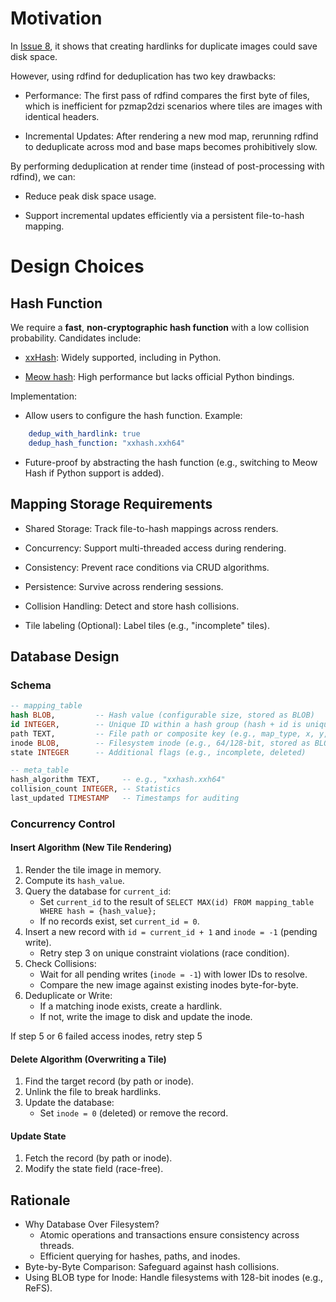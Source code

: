 
# Motivation

In [Issue 8](https://github.com/cff29546/pzmap2dzi/issues/8), it shows that creating hardlinks for duplicate images could save disk space.

However, using rdfind for deduplication has two key drawbacks:

* Performance: The first pass of rdfind compares the first byte of files, which is inefficient for pzmap2dzi scenarios where tiles are images with identical headers.

* Incremental Updates: After rendering a new mod map, rerunning rdfind to deduplicate across mod and base maps becomes prohibitively slow.

By performing deduplication at render time (instead of post-processing with rdfind), we can:

* Reduce peak disk space usage.

* Support incremental updates efficiently via a persistent file-to-hash mapping.

# Design Choices
## Hash Function

We require a **fast**, **non-cryptographic hash function** with a low collision probability. Candidates include:

* [xxHash](https://xxhash.com/): Widely supported, including in Python.

* [Meow hash](https://github.com/cmuratori/meow_hash): High performance but lacks official Python bindings.

Implementation:

* Allow users to configure the hash function. Example:

```yaml
    dedup_with_hardlink: true
    dedup_hash_function: "xxhash.xxh64"
```
* Future-proof by abstracting the hash function (e.g., switching to Meow Hash if Python support is added).


## Mapping Storage Requirements

* Shared Storage: Track file-to-hash mappings across renders.

* Concurrency: Support multi-threaded access during rendering.

* Consistency: Prevent race conditions via CRUD algorithms.

* Persistence: Survive across rendering sessions.

* Collision Handling: Detect and store hash collisions.

* Tile labeling (Optional): Label tiles (e.g., "incomplete" tiles).

## Database Design

### Schema

```sql
-- mapping_table
hash BLOB,         -- Hash value (configurable size, stored as BLOB)
id INTEGER,        -- Unique ID within a hash group (hash + id is unique)
path TEXT,         -- File path or composite key (e.g., map_type, x, y, layer, level)
inode BLOB,        -- Filesystem inode (e.g., 64/128-bit, stored as BLOB)
state INTEGER      -- Additional flags (e.g., incomplete, deleted)
```

```sql
-- meta_table
hash_algorithm TEXT,     -- e.g., "xxhash.xxh64"
collision_count INTEGER, -- Statistics
last_updated TIMESTAMP   -- Timestamps for auditing
```

### Concurrency Control


#### Insert Algorithm (New Tile Rendering)

1. Render the tile image in memory.
2. Compute its `hash_value`.
3. Query the database for `current_id`:
   * Set `current_id` to the result of `SELECT MAX(id) FROM mapping_table WHERE hash = {hash_value};`
   * If no records exist, set `current_id = 0`.
4. Insert a new record with `id = current_id + 1` and `inode = -1` (pending write).
   * Retry step 3 on unique constraint violations (race condition).
5. Check Collisions:
   * Wait for all pending writes (`inode = -1`) with lower IDs to resolve.
   * Compare the new image against existing inodes byte-for-byte.
6. Deduplicate or Write:
   * If a matching inode exists, create a hardlink.
   * If not, write the image to disk and update the inode.

If step 5 or 6 failed access inodes, retry step 5

#### Delete Algorithm (Overwriting a Tile)

1. Find the target record (by path or inode).
2. Unlink the file to break hardlinks.
3. Update the database:
   * Set `inode = 0` (deleted) or remove the record.

#### Update State
1. Fetch the record (by path or inode).
2. Modify the state field (race-free).

## Rationale

* Why Database Over Filesystem?
   * Atomic operations and transactions ensure consistency across threads.
   * Efficient querying for hashes, paths, and inodes.
* Byte-by-Byte Comparison: Safeguard against hash collisions.
* Using BLOB type for Inode: Handle filesystems with 128-bit inodes (e.g., ReFS).

